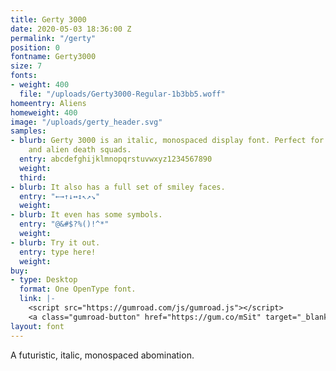 ```yaml
---
title: Gerty 3000
date: 2020-05-03 18:36:00 Z
permalink: "/gerty"
position: 0
fontname: Gerty3000
size: 7
fonts:
- weight: 400
  file: "/uploads/Gerty3000-Regular-1b3bb5.woff"
homeentry: Aliens
homeweight: 400
image: "/uploads/gerty_header.svg"
samples:
- blurb: Gerty 3000 is an italic, monospaced display font. Perfect for evil robots
    and alien death squads.
  entry: abcdefghijklmnopqrstuvwxyz1234567890
  weight: 
  third: 
- blurb: It also has a full set of smiley faces.
  entry: "←→↑↓↔↕↖↗↘"
  weight: 
- blurb: It even has some symbols.
  entry: "@&#$?%()!^*"
  weight: 
- blurb: Try it out.
  entry: type here!
  weight: 
buy:
- type: Desktop
  format: One OpenType font.
  link: |-
    <script src="https://gumroad.com/js/gumroad.js"></script>
    <a class="gumroad-button" href="https://gum.co/mSit" target="_blank" data-gumroad-single-product="true">Name Your Price | Buy Now</a>
layout: font
---
```


A futuristic, italic, monospaced abomination.